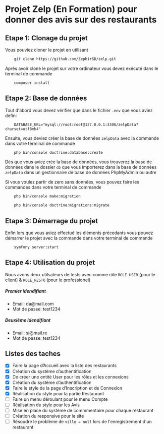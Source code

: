 # Projet Zelp (En Formation) pour donner des avis sur des restaurants

## Etape 1: Clonage du projet

Vous pouviez cloner le projet en utilisant

```sh
    git clone https://github.com/ZephirSD/zelp.git
```

Après avoir cloné le projet sur votre ordinateur vous devez exécuté dans le terminal de commande

```sh
    composer install
```

## Etape 2: Base de données

Tout d'abord vous devez vérifier que dans le fichier `.env` que vous aviez defini

```text
    DATABASE_URL="mysql://root:root@127.0.0.1:3306/zelpData?charset=utf8mb4"
```

Ensuite, vous deviez créer la base de données `zelpData` avec la commande dans votre terminal de commande

```sh
    php bin/console doctrine:database:create
```

Dès que vous aviez crée la base de données, vous trouverez la base de données dans le dossier `db` que vous importerez dans la base de données `zelpData` dans un gestionnaire de base de données PhpMyAdmin ou autre

Si vous voulez partir de zero sans données, vous pouvez faire les commandes dans votre terminal de commande

```sh
    php bin/console make:migration
```

```sh
    php bin/console doctrine:migrations:migrate
```

## Etape 3: Démarrage du projet

Enfin lors que vous aviez effectué les éléments précedants vous pouvez démarrer le projet avec la commande dans votre terminal de commande

```sh
    symfony server:start
```

## Etape 4: Utilisation du projet

Nous avons deux utilsateurs de tests avec comme rôle `ROLE_USER` (pour le client) & `ROLE_RESTO` (pour le professionel)

##### Premier idendifiant

<ul>
    <li>Email: da@mail.com</li>
    <li>Mot de passe: test1234</li>
</ul>

##### Deuxième idendifiant

<ul>
    <li>Email: si@mail.re</li>
    <li>Mot de passe: test1234</li>
</ul>

## Listes des taches

- [x] Faire la page d’Accueil avec la liste des restaurants
- [x] Création du système d’authentification
- [x] De créer une entité User pour les rôles et les connexions
- [x] Création du système d’authentification
- [x] Faire le style de la page d’Inscription et de Connexion
- [x] Réalisation du style pour la partie Restaurant
- [ ] Faire un menu déroulant pour le menu Compte
- [ ] Réalisation du style pour les Avis
- [ ] Mise en place du système de commmentaire pour chaque restaurant
- [ ] Création du responsive pour le site
- [ ] Résoudre le problème de `ville = null` lors de l'enregistrement d'un restaurant
